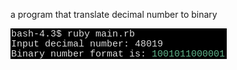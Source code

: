 a program that translate decimal number to binary

![use example](https://raw.githubusercontent.com/tedtoer/decimal_to_binary/master/example.png)
